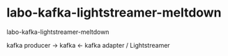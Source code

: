 # labo-kafka-lightstreamer-meltdown
labo-kafka-lightstreamer-meltdown

kafka producer -> kafka <- kafka adapter / Lightstreamer


